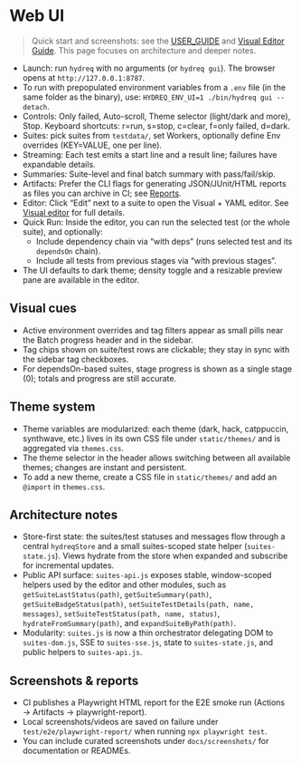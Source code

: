 # Web UI

> Quick start and screenshots: see the [USER_GUIDE](./USER_GUIDE.md) and [Visual Editor Guide](./visual-editor.md). This page focuses on architecture and deeper notes.
- Launch: run `hydreq` with no arguments (or `hydreq gui`). The browser opens at `http://127.0.0.1:8787`.
- To run with prepopulated environment variables from a `.env` file (in the same folder as the binary), use: `HYDREQ_ENV_UI=1 ./bin/hydreq gui --detach`.
- Controls: Only failed, Auto-scroll, Theme selector (light/dark and more), Stop. Keyboard shortcuts: r=run, s=stop, c=clear, f=only failed, d=dark.
- Suites: pick suites from `testdata/`, set Workers, optionally define Env overrides (KEY=VALUE, one per line).
- Streaming: Each test emits a start line and a result line; failures have expandable details.
- Summaries: Suite-level and final batch summary with pass/fail/skip.
- Artifacts: Prefer the CLI flags for generating JSON/JUnit/HTML reports as files you can archive in CI; see [Reports](reports.md).
- Editor: Click “Edit” next to a suite to open the Visual + YAML editor. See [Visual editor](visual-editor.md) for full details.
- Quick Run: Inside the editor, you can run the selected test (or the whole suite), and optionally:
	- Include dependency chain via “with deps” (runs selected test and its `dependsOn` chain).
	- Include all tests from previous stages via “with previous stages”.
- The UI defaults to dark theme; density toggle and a resizable preview pane are available in the editor.

## Visual cues

- Active environment overrides and tag filters appear as small pills near the Batch progress header and in the sidebar.
- Tag chips shown on suite/test rows are clickable; they stay in sync with the sidebar tag checkboxes.
- For dependsOn-based suites, stage progress is shown as a single stage (0); totals and progress are still accurate.

## Theme system

- Theme variables are modularized: each theme (dark, hack, catppuccin, synthwave, etc.) lives in its own CSS file under `static/themes/` and is aggregated via `themes.css`.
- The theme selector in the header allows switching between all available themes; changes are instant and persistent.
- To add a new theme, create a CSS file in `static/themes/` and add an `@import` in `themes.css`.

## Architecture notes

- Store-first state: the suites/test statuses and messages flow through a central `hydreqStore` and a small suites-scoped state helper (`suites-state.js`). Views hydrate from the store when expanded and subscribe for incremental updates.
- Public API surface: `suites-api.js` exposes stable, window-scoped helpers used by the editor and other modules, such as `getSuiteLastStatus(path)`, `getSuiteSummary(path)`, `getSuiteBadgeStatus(path)`, `setSuiteTestDetails(path, name, messages)`, `setSuiteTestStatus(path, name, status)`, `hydrateFromSummary(path)`, and `expandSuiteByPath(path)`.
- Modularity: `suites.js` is now a thin orchestrator delegating DOM to `suites-dom.js`, SSE to `suites-sse.js`, state to `suites-state.js`, and public helpers to `suites-api.js`.

## Screenshots & reports

- CI publishes a Playwright HTML report for the E2E smoke run (Actions → Artifacts → playwright-report).
- Local screenshots/videos are saved on failure under `test/e2e/playwright-report/` when running `npx playwright test`.
- You can include curated screenshots under `docs/screenshots/` for documentation or READMEs.
